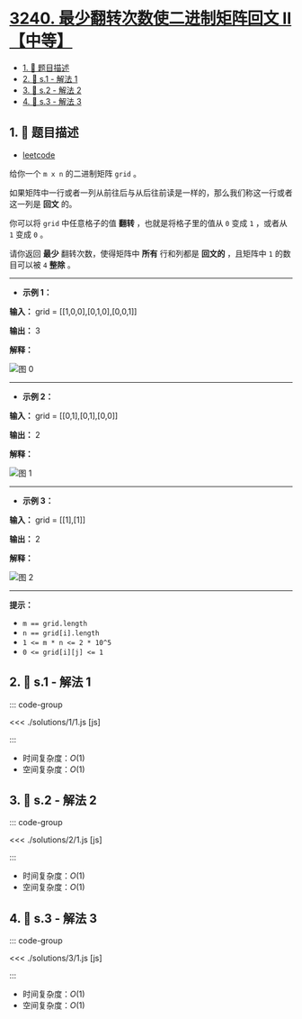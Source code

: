 # [3240. 最少翻转次数使二进制矩阵回文 II【中等】](https://github.com/tnotesjs/TNotes.leetcode/tree/main/notes/3240.%20%E6%9C%80%E5%B0%91%E7%BF%BB%E8%BD%AC%E6%AC%A1%E6%95%B0%E4%BD%BF%E4%BA%8C%E8%BF%9B%E5%88%B6%E7%9F%A9%E9%98%B5%E5%9B%9E%E6%96%87%20II%E3%80%90%E4%B8%AD%E7%AD%89%E3%80%91)

<!-- region:toc -->

- [1. 📝 题目描述](#1--题目描述)
- [2. 🎯 s.1 - 解法 1](#2--s1---解法-1)
- [3. 🎯 s.2 - 解法 2](#3--s2---解法-2)
- [4. 🎯 s.3 - 解法 3](#4--s3---解法-3)

<!-- endregion:toc -->

## 1. 📝 题目描述

- [leetcode](https://leetcode.cn/problems/minimum-number-of-flips-to-make-binary-grid-palindromic-ii/)

给你一个 `m x n` 的二进制矩阵 `grid` 。

如果矩阵中一行或者一列从前往后与从后往前读是一样的，那么我们称这一行或者这一列是 **回文** 的。

你可以将 `grid` 中任意格子的值 **翻转** ，也就是将格子里的值从 `0` 变成 `1` ，或者从 `1` 变成 `0` 。

请你返回 **最少** 翻转次数，使得矩阵中 **所有** 行和列都是 **回文的** ，且矩阵中 `1` 的数目可以被 `4` **整除** 。

---

- **示例 1：**

**输入：** grid = [[1,0,0],[0,1,0],[0,0,1]]

**输出：** 3

**解释：**

![图 0](https://cdn.jsdelivr.net/gh/tnotesjs/imgs@main/2025-09-29-12-32-01.png)

---

- **示例 2：**

**输入：** grid = [[0,1],[0,1],[0,0]]

**输出：** 2

**解释：**

![图 1](https://cdn.jsdelivr.net/gh/tnotesjs/imgs@main/2025-09-29-12-32-05.png)

---

- **示例 3：**

**输入：** grid = [[1],[1]]

**输出：** 2

**解释：**

![图 2](https://cdn.jsdelivr.net/gh/tnotesjs/imgs@main/2025-09-29-12-32-10.png)

---

**提示：**

- `m == grid.length`
- `n == grid[i].length`
- `1 <= m * n <= 2 * 10^5`
- `0 <= grid[i][j] <= 1`

## 2. 🎯 s.1 - 解法 1

::: code-group

<<< ./solutions/1/1.js [js]

:::

- 时间复杂度：$O(1)$
- 空间复杂度：$O(1)$

## 3. 🎯 s.2 - 解法 2

::: code-group

<<< ./solutions/2/1.js [js]

:::

- 时间复杂度：$O(1)$
- 空间复杂度：$O(1)$

## 4. 🎯 s.3 - 解法 3

::: code-group

<<< ./solutions/3/1.js [js]

:::

- 时间复杂度：$O(1)$
- 空间复杂度：$O(1)$
